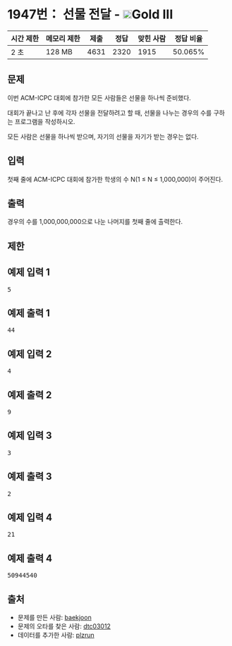 # 1947번： 선물 전달 - <img src="https://static.solved.ac/tier_small/13.svg" style="height:20px" />Gold III


| 시간 제한 | 메모리 제한 | 제출 | 정답 | 맞힌 사람 | 정답 비율 |
| --- | --- | --- | --- | --- | --- |
| 2 초 | 128 MB | 4631 | 2320 | 1915 | 50.065% |


## 문제


이번 ACM-ICPC 대회에 참가한 모든 사람들은 선물을 하나씩 준비했다.

대회가 끝나고 난 후에 각자 선물을 전달하려고 할 때, 선물을 나누는 경우의 수를 구하는 프로그램을 작성하시오.

모든 사람은 선물을 하나씩 받으며, 자기의 선물을 자기가 받는 경우는 없다.




## 입력


첫째 줄에 ACM-ICPC 대회에 참가한 학생의 수 N(1 ≤ N ≤ 1,000,000)이 주어진다.




## 출력


경우의 수를 1,000,000,000으로 나눈 나머지를 첫째 줄에 출력한다.




## 제한




## 예제 입력 1


<pre>5
</pre>


## 예제 출력 1


<pre>44
</pre>




## 예제 입력 2


<pre>4
</pre>


## 예제 출력 2


<pre>9
</pre>




## 예제 입력 3


<pre>3
</pre>


## 예제 출력 3


<pre>2
</pre>




## 예제 입력 4


<pre>21
</pre>


## 예제 출력 4


<pre>50944540
</pre>






## 출처


- 문제를 만든 사람: [baekjoon](/user/baekjoon)
- 문제의 오타를 찾은 사람: [dtc03012](/user/dtc03012)
- 데이터를 추가한 사람: [plzrun](/user/plzrun)




